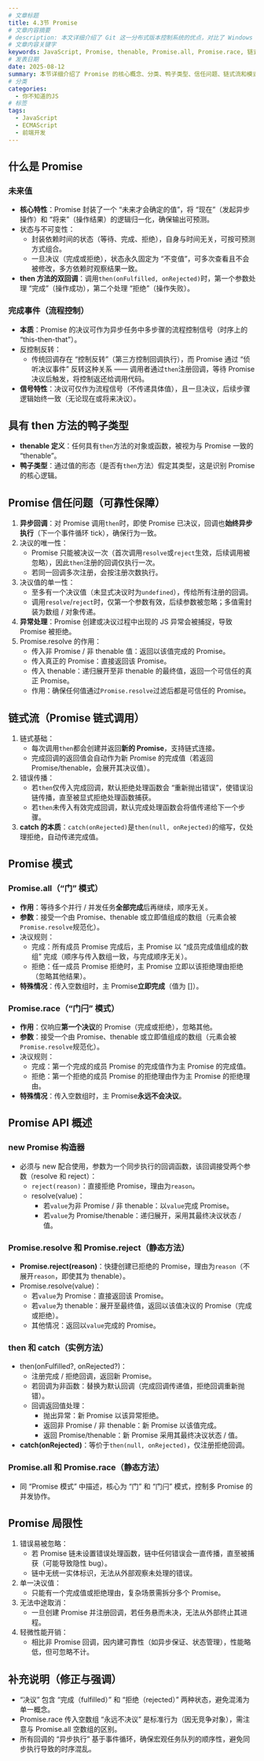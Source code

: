 ```yaml
---
# 文章标题
title: 4.3节 Promise
# 文章内容摘要
# description: 本文详细介绍了 Git 这一分布式版本控制系统的优点，对比了 Windows 与 macOS/Linux 系统下的常用命令，讲解了 vim 操作模式及常用命令，还阐述了 Git 的基本配置、特定项目配置和命令缩写设置等内容。
# 文章内容关键字
keywords: JavaScript, Promise, thenable, Promise.all, Promise.race, 链式调用，异步编程，决议状态
# 发表日期
date: 2025-08-12
summary: 本节详细介绍了 Promise 的核心概念、分类、鸭子类型、信任问题、链式流和模式，帮助读者深入理解 Promise 的原理和用法。
# 分类
categories:
  - 你不知道的JS
# 标签
tags:
  - JavaScript
  - ECMAScript
  - 前端开发
---
```


## 什么是 Promise

### 未来值

- **核心特性**：Promise 封装了一个 “未来才会确定的值”，将 “现在”（发起异步操作）和 “将来”（操作结果）的逻辑归一化，确保输出可预测。
- 状态与不可变性：
  - 封装依赖时间的状态（等待、完成、拒绝），自身与时间无关，可按可预测方式组合。
  - 一旦决议（完成或拒绝），状态永久固定为 “不变值”，可多次查看且不会被修改，多方依赖时观察结果一致。
- **then 方法的双回调**：调用`then(onFulfilled, onRejected)`时，第一个参数处理 “完成”（操作成功），第二个处理 “拒绝”（操作失败）。

### 完成事件（流程控制）

- **本质**：Promise 的决议可作为异步任务中多步骤的流程控制信号（时序上的 “this-then-that”）。
- 反控制反转：
  - 传统回调存在 “控制反转”（第三方控制回调执行），而 Promise 通过 “侦听决议事件” 反转这种关系 —— 调用者通过`then`注册回调，等待 Promise 决议后触发，将控制返还给调用代码。
- **信号特性**：决议可仅作为流程信号（不传递具体值），且一旦决议，后续步骤逻辑始终一致（无论现在或将来决议）。

## 具有 then 方法的鸭子类型

- **thenable 定义**：任何具有`then`方法的对象或函数，被视为与 Promise 一致的 “thenable”。
- **鸭子类型**：通过值的形态（是否有`then`方法）假定其类型，这是识别 Promise 的核心逻辑。

## Promise 信任问题（可靠性保障）

1. **异步回调**：对 Promise 调用`then`时，即使 Promise 已决议，回调也**始终异步执行**（下一个事件循环 tick），确保行为一致。
2. 决议的唯一性：
   - Promise 只能被决议一次（首次调用`resolve`或`reject`生效，后续调用被忽略），因此`then`注册的回调仅执行一次。
   - 若同一回调多次注册，会按注册次数执行。
3. 决议值的单一性：
   - 至多有一个决议值（未显式决议时为`undefined`），传给所有注册的回调。
   - 调用`resolve`/`reject`时，仅第一个参数有效，后续参数被忽略；多值需封装为数组 / 对象传递。
4. **异常处理**：Promise 创建或决议过程中出现的 JS 异常会被捕捉，导致 Promise 被拒绝。
5. Promise.resolve 的作用：
   - 传入非 Promise / 非 thenable 值：返回以该值完成的 Promise。
   - 传入真正的 Promise：直接返回该 Promise。
   - 传入 thenable：递归展开至非 thenable 的最终值，返回一个可信任的真正 Promise。
   - 作用：确保任何值通过`Promise.resolve`过滤后都是可信任的 Promise。

## 链式流（Promise 链式调用）

1. 链式基础：
   - 每次调用`then`都会创建并返回**新的 Promise**，支持链式连接。
   - 完成回调的返回值会自动作为新 Promise 的完成值（若返回 Promise/thenable，会展开其决议值）。
2. 错误传播：
   - 若`then`仅传入完成回调，默认拒绝处理函数会 “重新抛出错误”，使错误沿链传播，直至被显式拒绝处理函数捕获。
   - 若`then`未传入有效完成回调，默认完成处理函数会将值传递给下一个步骤。
3. **catch 的本质**：`catch(onRejected)`是`then(null, onRejected)`的缩写，仅处理拒绝，自动传递完成值。

## Promise 模式

### Promise.all（“门” 模式）

- **作用**：等待多个并行 / 并发任务**全部完成**后再继续，顺序无关。
- **参数**：接受一个由 Promise、thenable 或立即值组成的数组（元素会被`Promise.resolve`规范化）。
- 决议规则：
  - 完成：所有成员 Promise 完成后，主 Promise 以 “成员完成值组成的数组” 完成（顺序与传入数组一致，与完成顺序无关）。
  - 拒绝：任一成员 Promise 拒绝时，主 Promise 立即以该拒绝理由拒绝（忽略其他结果）。
- **特殊情况**：传入空数组时，主 Promise**立即完成**（值为 []）。

### Promise.race（“门闩” 模式）

- **作用**：仅响应**第一个决议**的 Promise（完成或拒绝），忽略其他。
- **参数**：接受一个由 Promise、thenable 或立即值组成的数组（元素会被`Promise.resolve`规范化）。
- 决议规则：
  - 完成：第一个完成的成员 Promise 的完成值作为主 Promise 的完成值。
  - 拒绝：第一个拒绝的成员 Promise 的拒绝理由作为主 Promise 的拒绝理由。
- **特殊情况**：传入空数组时，主 Promise**永远不会决议**。

## Promise API 概述

### new Promise 构造器

- 必须与 new 配合使用，参数为一个同步执行的回调函数，该回调接受两个参数（resolve 和 reject）：
  - `reject(reason)`：直接拒绝 Promise，理由为`reason`。
  - resolve(value)：
    - 若`value`为非 Promise / 非 thenable：以`value`完成 Promise。
    - 若`value`为 Promise/thenable：递归展开，采用其最终决议状态 / 值。

### Promise.resolve 和 Promise.reject（静态方法）

- **Promise.reject(reason)**：快捷创建已拒绝的 Promise，理由为`reason`（不展开`reason`，即使其为 thenable）。
- Promise.resolve(value)：
  - 若`value`为 Promise：直接返回该 Promise。
  - 若`value`为 thenable：展开至最终值，返回以该值决议的 Promise（完成或拒绝）。
  - 其他情况：返回以`value`完成的 Promise。

### then 和 catch（实例方法）

- then(onFulfilled?, onRejected?)：
  - 注册完成 / 拒绝回调，返回新 Promise。
  - 若回调为非函数：替换为默认回调（完成回调传递值，拒绝回调重新抛错）。
  - 回调返回值处理：
    - 抛出异常：新 Promise 以该异常拒绝。
    - 返回非 Promise / 非 thenable：新 Promise 以该值完成。
    - 返回 Promise/thenable：新 Promise 采用其最终决议状态 / 值。
- **catch(onRejected)**：等价于`then(null, onRejected)`，仅注册拒绝回调。

### Promise.all 和 Promise.race（静态方法）

- 同 “Promise 模式” 中描述，核心为 “门” 和 “门闩” 模式，控制多 Promise 的并发协作。

## Promise 局限性

1. 错误易被忽略：
   - 若 Promise 链未设置错误处理函数，链中任何错误会一直传播，直至被捕获（可能导致隐性 bug）。
   - 链中无统一实体标识，无法从外部观察未处理的错误。
2. 单一决议值：
   - 只能有一个完成值或拒绝理由，复杂场景需拆分多个 Promise。
3. 无法中途取消：
   - 一旦创建 Promise 并注册回调，若任务悬而未决，无法从外部终止其进程。
4. 轻微性能开销：
   - 相比非 Promise 回调，因内建可靠性（如异步保证、状态管理），性能略低，但可忽略不计。

## 补充说明（修正与强调）

- “决议” 包含 “完成（fulfilled）” 和 “拒绝（rejected）” 两种状态，避免混淆为单一概念。
- Promise.race 传入空数组 “永远不决议” 是标准行为（因无竞争对象），需注意与 Promise.all 空数组的区别。
- 所有回调的 “异步执行” 基于事件循环，确保宏观任务队列的顺序性，避免同步执行导致的时序混乱。
